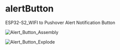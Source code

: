 # alertButton
ESP32-S2_WIFI to Pushover Alert Notification Button

![Alert_Button_Assembly](https://github.com/user-attachments/assets/465b7608-b6f3-42bc-baf1-07c0947e6aaa)

![Alert_Button_Explode](https://github.com/user-attachments/assets/7f71cb5f-2615-4592-bf5f-bb459777fc8c)
